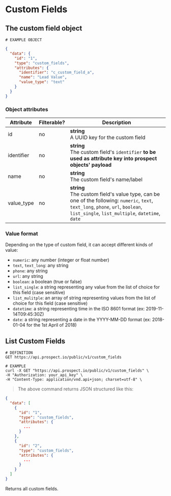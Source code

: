 # Custom Fields
## The custom field object
```
# EXAMPLE OBJECT
```

```json
{
  "data": {
    "id": "1",
    "type": "custom_fields",
    "attributes": {
      "identifier": "c_custom_field_a",
      "name": "Lead Value",
      "value_type": "text"
    }
  }
}
```

### Object attributes
Attribute | Filterable? | Description
--------- | ----------- | -----------
id | no | **string** <br />A UUID key for the custom field
identifier | no | **string** <br />The custom field's `identifier` **to be used as attribute key into prospect objects' payload**
name | no | **string** <br />The custom field's name/label
value_type | no | **string** <br />The custom field's value type, can be one of the following: `numeric`, `text`, `text_long`, `phone`, `url`, `boolean`, `list_single`, `list_multiple`, `datetime`, `date`

### Value format

Depending on the type of custom field, it can accept different kinds of value: 

 - `numeric`: any number (integer or float number) 
 - `text`, `text_long`: any string
 - `phone`: any string
 - `url`: any string
 - `boolean`: a boolean (true or false) 
 - `list_single`: a string representing any value from the list of choice for this field (case sensitive) 
 - `list_mulitple`: an array of string representing values from the list of choice for this field (case sensitive) 
 - `datetime`: a string representing time in the ISO 8601 format (ex: 2019-11-14T09:45:30Z) 
 - `date`: a string representing a date in the YYYY-MM-DD format (ex: 2018-01-04 for the 1st April of 2018) 

## List Custom Fields

```shell
# DEFINITION
GET https://api.prospect.io/public/v1/custom_fields

# EXAMPLE
curl -X GET "https://api.prospect.io/public/v1/custom_fields" \
-H "Authorization: your_api_key" \
-H "Content-Type: application/vnd.api+json; charset=utf-8" \
```

> The above command returns JSON structured like this:

```json
{
  "data": [
    {
      "id": "1",
      "type": "custom_fields",
      "attributes": {
        ...
      }
    },
    {
      "id": "2",
      "type": "custom_fields",
      "attributes": {
        ...
      }
    }
  ]
}
```

Returns all custom fields. 
